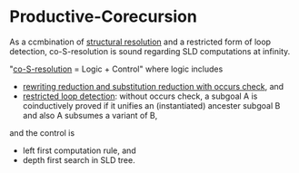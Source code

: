 # Productive-Corecursion
As a ccmbination of [structural resolution](s_reso_minimal.pl) and a restricted form of loop detection, co-S-resolution is sound regarding SLD computations at infinity.

"[co-S-resolution](co_s_reso_minimal.pl) = Logic + Control" where logic includes
* [rewriting reduction and substitution reduction with occurs check](search_rule.pl), and
* [restricted loop detection](loop_detect.pl): without occurs check, a subgoal A is coinductively proved if it unifies an (instantiated) ancester subgoal B and also A subsumes a variant of B,

and the control is 
* left first computation rule, and
* depth first search in SLD tree.
